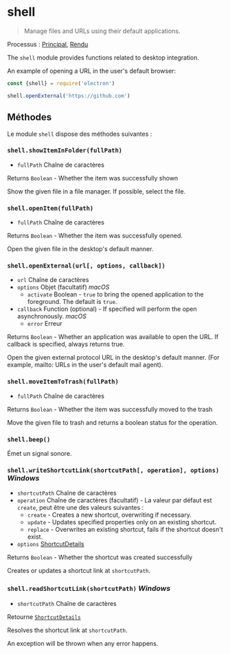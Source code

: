 # shell

> Manage files and URLs using their default applications.

Processus : [Principal](../glossary.md#main-process), [Rendu](../glossary.md#renderer-process)

The `shell` module provides functions related to desktop integration.

An example of opening a URL in the user's default browser:

```javascript
const {shell} = require('electron')

shell.openExternal('https://github.com')
```

## Méthodes

Le module `shell` dispose des méthodes suivantes :

### `shell.showItemInFolder(fullPath)`

* `fullPath` Chaîne de caractères

Returns `Boolean` - Whether the item was successfully shown

Show the given file in a file manager. If possible, select the file.

### `shell.openItem(fullPath)`

* `fullPath` Chaîne de caractères

Returns `Boolean` - Whether the item was successfully opened.

Open the given file in the desktop's default manner.

### `shell.openExternal(url[, options, callback])`

* `url` Chaîne de caractères
* `options` Objet (facultatif) *macOS* 
  * `activate` Boolean - `true` to bring the opened application to the foreground. The default is `true`.
* `callback` Function (optional) - If specified will perform the open asynchronously. *macOS* 
  * `error` Erreur

Returns `Boolean` - Whether an application was available to open the URL. If callback is specified, always returns true.

Open the given external protocol URL in the desktop's default manner. (For example, mailto: URLs in the user's default mail agent).

### `shell.moveItemToTrash(fullPath)`

* `fullPath` Chaîne de caractères

Returns `Boolean` - Whether the item was successfully moved to the trash

Move the given file to trash and returns a boolean status for the operation.

### `shell.beep()`

Émet un signal sonore.

### `shell.writeShortcutLink(shortcutPath[, operation], options)` *Windows*

* `shortcutPath` Chaîne de caractères
* `operation` Chaîne de caractères (facultatif) - La valeur par défaut est `create`, peut être une des valeurs suivantes : 
  * `create` - Creates a new shortcut, overwriting if necessary.
  * `update` - Updates specified properties only on an existing shortcut.
  * `replace` - Overwrites an existing shortcut, fails if the shortcut doesn't exist.
* `options` [ShortcutDetails](structures/shortcut-details.md)

Returns `Boolean` - Whether the shortcut was created successfully

Creates or updates a shortcut link at `shortcutPath`.

### `shell.readShortcutLink(shortcutPath)` *Windows*

* `shortcutPath` Chaîne de caractères

Retourne [`ShortcutDetails`](structures/shortcut-details.md)

Resolves the shortcut link at `shortcutPath`.

An exception will be thrown when any error happens.